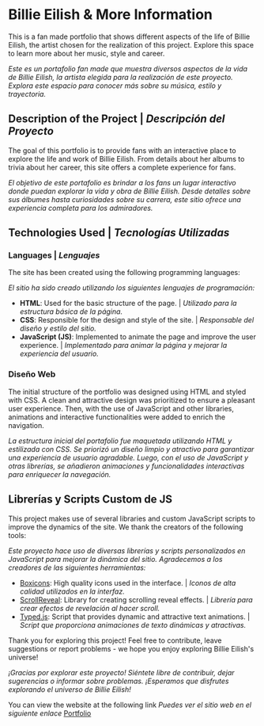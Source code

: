 # Billie Eilish & More Information
This is a fan made portfolio that shows different aspects of the life of Billie Eilish, the artist chosen for the realization of this project. Explore this space to learn more about her music, style and career.

_Este es un portafolio fan made que muestra diversos aspectos de la vida de Billie Eilish, la artista elegida para la realización de este proyecto. Explora este espacio para conocer más sobre su música, estilo y trayectoria._

## **Description of the Project** | _Descripción del Proyecto_
The goal of this portfolio is to provide fans with an interactive place to explore the life and work of Billie Eilish. From details about her albums to trivia about her career, this site offers a complete experience for fans.

_El objetivo de este portafolio es brindar a los fans un lugar interactivo donde puedan explorar la vida y obra de Billie Eilish. Desde detalles sobre sus álbumes hasta curiosidades sobre su carrera, este sitio ofrece una experiencia completa para los admiradores._

## **Technologies Used** | _Tecnologías Utilizadas_

### **Languages** | _Lenguajes_
The site has been created using the following programming languages:

_El sitio ha sido creado utilizando los siguientes lenguajes de programación:_

- **HTML**: Used for the basic structure of the page. | _Utilizado para la estructura básica de la página._
- **CSS**: Responsible for the design and style of the site.  | _Responsable del diseño y estilo del sitio._
- **JavaScript (JS)**: Implemented to animate the page and improve the user experience. | _Implementado para animar la página y mejorar la experiencia del usuario._

### Diseño Web
The initial structure of the portfolio was designed using HTML and styled with CSS. A clean and attractive design was prioritized to ensure a pleasant user experience. Then, with the use of JavaScript and other libraries, animations and interactive functionalities were added to enrich the navigation.

_La estructura inicial del portafolio fue maquetada utilizando HTML y estilizada con CSS. Se priorizó un diseño limpio y atractivo para garantizar una experiencia de usuario agradable. Luego, con el uso de JavaScript y otras librerías, se añadieron animaciones y funcionalidades interactivas para enriquecer la navegación._

## Librerías y Scripts Custom de JS
This project makes use of several libraries and custom JavaScript scripts to improve the dynamics of the site. We thank the creators of the following tools:

_Este proyecto hace uso de diversas librerías y scripts personalizados en JavaScript para mejorar la dinámica del sitio. Agradecemos a los creadores de las siguientes herramientas:_

- [Boxicons](https://boxicons.com/?query=): High quality icons used in the interface. | _Iconos de alta calidad utilizados en la interfaz._
- [ScrollReveal](https://scrollrevealjs.org/guide/customization.html): Library for creating scrolling reveal effects. | _Librería para crear efectos de revelación al hacer scroll._
- [Typed.js](https://github.com/mattboldt/typed.js/): Script that provides dynamic and attractive text animations. | _Script que proporciona animaciones de texto dinámicas y atractivas._

Thank you for exploring this project! Feel free to contribute, leave suggestions or report problems - we hope you enjoy exploring Billie Eilish's universe!

_¡Gracias por explorar este proyecto! Siéntete libre de contribuir, dejar sugerencias o informar sobre problemas. ¡Esperamos que disfrutes explorando el universo de Billie Eilish!_

You can view the website at the following link
_Puedes ver el sitio web en el siguiente enlace_
[Portfolio](https://universeneko.github.io/portfolio/)
